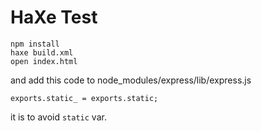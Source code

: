 # HaXe Test

```
npm install
haxe build.xml
open index.html
```

and add this code to node_modules/express/lib/express.js

```
exports.static_ = exports.static;
```

it is to avoid `static` var.
